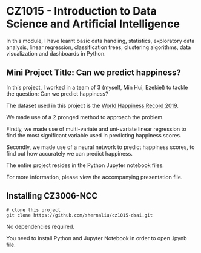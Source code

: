 
# CZ1015 - Introduction to Data Science and Artificial Intelligence

In this module, I have learnt basic data handling, statistics, exploratory data analysis, linear regression, classification trees, clustering algorithms, data visualization and dashboards in Python.

## Mini Project Title: Can we predict happiness? 


In this project, I worked in a team of 3 (myself, Min Hui, Ezekiel) to tackle the question: Can we predict happiness? 

The dataset used in this project is the [World Happiness Record 2019](http://worldhappiness.report/ed/2019/).

We made use of a 2 pronged method to approach the problem. 

Firstly, we made use of multi-variate and uni-variate linear regression to find the most significant variable used in predicting happiness scores. 

Secondly, we made use of a neural network to predict happiness scores, to find out how accurately we can predict happiness.

The entire project resides in the Python Jupyter notebook files.

For more information, please view the accompanying presentation file.

## Installing CZ3006-NCC

```
# clone this project
git clone https://github.com/shernaliu/cz1015-dsai.git
```

No dependencies required.

You need to install Python and Jupyter Notebook in order to open .ipynb file.
